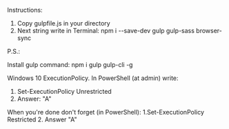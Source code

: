 
Instructions:

1. Copy gulpfile.js in your directory
2. Next string write in Terminal: npm i --save-dev gulp gulp-sass browser-sync

P.S.:

Install gulp command: npm i gulp gulp-cli -g

Windows 10 ExecutionPolicy. In PowerShell (at admin) write: 
1. Set-ExecutionPolicy Unrestricted
2. Answer: "A"

When you're done don't forget (in PowerShell):
1.Set-ExecutionPolicy Restricted
2. Answer "A"
